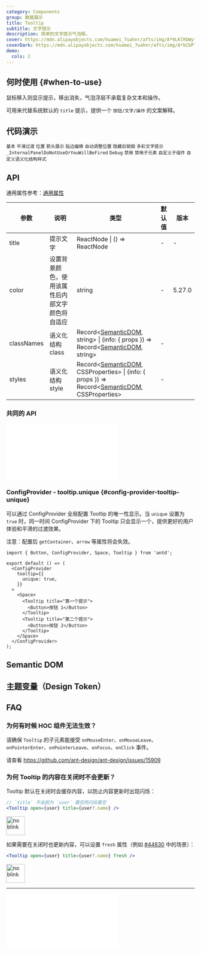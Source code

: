 ```yaml
---
category: Components
group: 数据展示
title: Tooltip
subtitle: 文字提示
description: 简单的文字提示气泡框。
cover: https://mdn.alipayobjects.com/huamei_7uahnr/afts/img/A*9LKlRbWytugAAAAAAAAAAAAADrJ8AQ/original
coverDark: https://mdn.alipayobjects.com/huamei_7uahnr/afts/img/A*bCbPTJ7LQngAAAAAAAAAAAAADrJ8AQ/original
demo:
  cols: 2
---
```


## 何时使用 {#when-to-use}

鼠标移入则显示提示，移出消失，气泡浮层不承载复杂文本和操作。

可用来代替系统默认的 `title` 提示，提供一个 `按钮/文字/操作` 的文案解释。

## 代码演示

<!-- prettier-ignore -->
<code src="./demo/basic.tsx">基本</code>
<code src="./demo/smooth-transition.tsx">平滑过渡</code>
<code src="./demo/placement.tsx">位置</code>
<code src="./demo/arrow.tsx">箭头展示</code>
<code src="./demo/shift.tsx" iframe="300">贴边偏移</code>
<code src="./demo/auto-adjust-overflow.tsx" debug>自动调整位置</code>
<code src="./demo/destroy-on-close.tsx" debug>隐藏后销毁</code>
<code src="./demo/colorful.tsx">多彩文字提示</code>
<code src="./demo/render-panel.tsx" debug>_InternalPanelDoNotUseOrYouWillBeFired</code>
<code src="./demo/debug.tsx" debug>Debug</code>
<code src="./demo/disabled.tsx">禁用</code>
<code src="./demo/disabled-children.tsx" debug>禁用子元素</code>
<code src="./demo/wrap-custom-component.tsx">自定义子组件</code>
<code src="./demo/style-class.tsx" version="6.0.0">自定义语义化结构样式</code>

## API

通用属性参考：[通用属性](/docs/react/common-props)

| 参数 | 说明 | 类型 | 默认值 | 版本 |
| --- | --- | --- | --- | --- |
| title | 提示文字 | ReactNode \| () => ReactNode | - | - |
| color | 设置背景颜色，使用该属性后内部文字颜色将自适应 | string | - | 5.27.0 |
| classNames | 语义化结构 class | Record<[SemanticDOM](#semantic-dom), string> \| (info: { props }) => Record<[SemanticDOM](#semantic-dom), string> | - |  |
| styles | 语义化结构 style | Record<[SemanticDOM](#semantic-dom), CSSProperties> \| (info: { props }) => Record<[SemanticDOM](#semantic-dom), CSSProperties> | - |  |

### 共同的 API

<embed src="./shared/sharedProps.zh-CN.md"></embed>

### ConfigProvider - tooltip.unique {#config-provider-tooltip-unique}

可以通过 ConfigProvider 全局配置 Tooltip 的唯一性显示。当 `unique` 设置为 `true` 时，同一时间 ConfigProvider 下的 Tooltip 只会显示一个，提供更好的用户体验和平滑的过渡效果。

注意：配置后 `getContainer`、`arrow` 等属性将会失效。

```tsx
import { Button, ConfigProvider, Space, Tooltip } from 'antd';

export default () => (
  <ConfigProvider
    tooltip={{
      unique: true,
    }}
  >
    <Space>
      <Tooltip title="第一个提示">
        <Button>按钮 1</Button>
      </Tooltip>
      <Tooltip title="第二个提示">
        <Button>按钮 2</Button>
      </Tooltip>
    </Space>
  </ConfigProvider>
);
```

## Semantic DOM

<code src="./demo/_semantic.tsx" simplify="true"></code>

## 主题变量（Design Token）

<ComponentTokenTable component="Tooltip"></ComponentTokenTable>

## FAQ

### 为何有时候 HOC 组件无法生效？

请确保 `Tooltip` 的子元素能接受 `onMouseEnter`、`onMouseLeave`、`onPointerEnter`、`onPointerLeave`、`onFocus`、`onClick` 事件。

请查看 https://github.com/ant-design/ant-design/issues/15909

### 为何 Tooltip 的内容在关闭时不会更新？

Tooltip 默认在关闭时会缓存内容，以防止内容更新时出现闪烁：

```jsx
// `title` 不会因为 `user` 置空而闪烁置空
<Tooltip open={user} title={user?.name} />
```

<div>
<img alt="no blink" height="50" src="https://mdn.alipayobjects.com/huamei_7uahnr/afts/img/A*KVx7QLOYwVsAAAAAAAAAAAAADrJ8AQ/original" />
</div>

如果需要在关闭时也更新内容，可以设置 `fresh` 属性（例如 [#44830](https://github.com/ant-design/ant-design/issues/44830) 中的场景）：

```jsx
<Tooltip open={user} title={user?.name} fresh />
```

<div>
<img alt="no blink" height="50" src="https://mdn.alipayobjects.com/huamei_7uahnr/afts/img/A*rUbsR4xWpMsAAAAAAAAAAAAADrJ8AQ/original" />
</div>

---

<!-- 请确保在 FAQ 最后 -->

<embed src="./shared/sharedFAQ.zh-CN.md"></embed>
